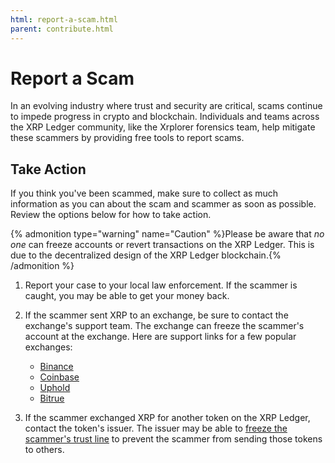 ```yaml
---
html: report-a-scam.html
parent: contribute.html
---
```

# Report a Scam

In an evolving industry where trust and security are critical, scams continue to impede progress in crypto and blockchain. Individuals and teams across the XRP Ledger community, like the Xrplorer forensics team, help mitigate these scammers by providing free tools to report scams.

## Take Action
If you think you've been scammed, make sure to collect as much information as you can about the scam and scammer as soon as possible. Review the options below for how to take action.

{% admonition type="warning" name="Caution" %}Please be aware that _no one_ can freeze accounts or revert transactions on the XRP Ledger. This is due to the decentralized design of the XRP Ledger blockchain.{% /admonition %}

1. Report your case to your local law enforcement. If the scammer is caught, you may be able to get your money back.

2. If the scammer sent XRP to an exchange, be sure to contact the exchange's support team. The exchange can freeze the scammer's account at the exchange. Here are support links for a few popular exchanges:

    - [Binance](https://www.binance.com/en/support)
    - [Coinbase](https://help.coinbase.com/)
    - [Uphold](https://support.uphold.com/hc/en-us/requests/new)
    - [Bitrue](https://www.bitrue.com/exchange-web/footer/contactus.html)

3. If the scammer exchanged XRP for another token on the XRP Ledger, contact the token's issuer. The issuer may be able to [freeze the scammer's trust line](../docs/tutorials/how-tos/use-tokens/freeze-a-trust-line.md) to prevent the scammer from sending those tokens to others.

